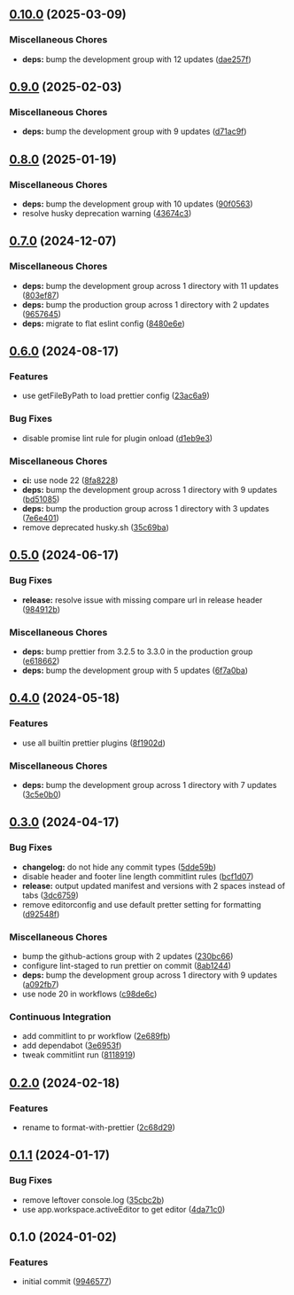 ## [0.10.0](https://github.com/alexgavrusev/obsidian-format-with-prettier/compare/0.9.0...0.10.0) (2025-03-09)

### Miscellaneous Chores

* **deps:** bump the development group with 12 updates ([dae257f](https://github.com/alexgavrusev/obsidian-format-with-prettier/commit/dae257f60c782723c6a7d0ba2c8e8a4b2bdd0ef2))
## [0.9.0](https://github.com/alexgavrusev/obsidian-format-with-prettier/compare/0.8.0...0.9.0) (2025-02-03)

### Miscellaneous Chores

* **deps:** bump the development group with 9 updates ([d71ac9f](https://github.com/alexgavrusev/obsidian-format-with-prettier/commit/d71ac9f3fcfc51843158cc7a73f4d5aaf7596a63))
## [0.8.0](https://github.com/alexgavrusev/obsidian-format-with-prettier/compare/0.7.0...0.8.0) (2025-01-19)

### Miscellaneous Chores

* **deps:** bump the development group with 10 updates ([90f0563](https://github.com/alexgavrusev/obsidian-format-with-prettier/commit/90f05633e2e681939d706795f54f4cd3f6e9470d))
* resolve husky deprecation warning ([43674c3](https://github.com/alexgavrusev/obsidian-format-with-prettier/commit/43674c3ab7cdc272768f867e9b36ae389a4403f9))
## [0.7.0](https://github.com/alexgavrusev/obsidian-format-with-prettier/compare/0.6.0...0.7.0) (2024-12-07)

### Miscellaneous Chores

* **deps:** bump the development group across 1 directory with 11 updates ([803ef87](https://github.com/alexgavrusev/obsidian-format-with-prettier/commit/803ef87235df87a9de23f808b3253f545ded6e50))
* **deps:** bump the production group across 1 directory with 2 updates ([9657645](https://github.com/alexgavrusev/obsidian-format-with-prettier/commit/965764546e3bc49b57821a16b8d1647158a69d59))
* **deps:** migrate to flat eslint config ([8480e6e](https://github.com/alexgavrusev/obsidian-format-with-prettier/commit/8480e6e254cc907512c84817f02305f694d1a5df))
## [0.6.0](https://github.com/alexgavrusev/obsidian-format-with-prettier/compare/0.5.0...0.6.0) (2024-08-17)

### Features

* use getFileByPath to load prettier config ([23ac6a9](https://github.com/alexgavrusev/obsidian-format-with-prettier/commit/23ac6a98daee1111926546228e3bee7bed87fe8b))

### Bug Fixes

* disable promise lint rule for plugin onload ([d1eb9e3](https://github.com/alexgavrusev/obsidian-format-with-prettier/commit/d1eb9e387aee9b58863f5048b6f17bffd3b80b52))

### Miscellaneous Chores

* **ci:** use node 22 ([8fa8228](https://github.com/alexgavrusev/obsidian-format-with-prettier/commit/8fa8228442d6317b370ea040349c23cf2a2fc42b))
* **deps:** bump the development group across 1 directory with 9 updates ([bd51085](https://github.com/alexgavrusev/obsidian-format-with-prettier/commit/bd510853beabffce42dcf3da01affdfb74ca0700))
* **deps:** bump the production group across 1 directory with 3 updates ([7e6e401](https://github.com/alexgavrusev/obsidian-format-with-prettier/commit/7e6e401f067ea254cd3c28e831c3c403daca06d5))
* remove deprecated husky.sh ([35c69ba](https://github.com/alexgavrusev/obsidian-format-with-prettier/commit/35c69bae4d001f9b39419a82f9b621524fa700be))
## [0.5.0](https://github.com/alexgavrusev/obsidian-format-with-prettier/compare/0.4.0...0.5.0) (2024-06-17)

### Bug Fixes

* **release:** resolve issue with missing compare url in release header ([984912b](https://github.com/alexgavrusev/obsidian-format-with-prettier/commit/984912bd12db48a75c31a3743f18b883602190d3))

### Miscellaneous Chores

* **deps:** bump prettier from 3.2.5 to 3.3.0 in the production group ([e618662](https://github.com/alexgavrusev/obsidian-format-with-prettier/commit/e6186627ffa510827da9f988be9810cade64c0a3))
* **deps:** bump the development group with 5 updates ([6f7a0ba](https://github.com/alexgavrusev/obsidian-format-with-prettier/commit/6f7a0ba085de1fe4fc6ce70198078c450cf88d56))
## [0.4.0](https://github.com/alexgavrusev/obsidian-format-with-prettier/compare/0.3.0...0.4.0) (2024-05-18)


### Features

* use all builtin prettier plugins ([8f1902d](https://github.com/alexgavrusev/obsidian-format-with-prettier/commit/8f1902d2b0a4cfd0642ca6017e61040b6d1379af))


### Miscellaneous Chores

* **deps:** bump the development group across 1 directory with 7 updates ([3c5e0b0](https://github.com/alexgavrusev/obsidian-format-with-prettier/commit/3c5e0b0140bc824588e5ac2193015201cd3b20c5))

## [0.3.0](https://github.com/alexgavrusev/obsidian-format-with-prettier/compare/0.2.0...0.3.0) (2024-04-17)


### Bug Fixes

* **changelog:** do not hide any commit types ([5dde59b](https://github.com/alexgavrusev/obsidian-format-with-prettier/commit/5dde59b34ead48c0df13f694b8cbddc2241a9c9f))
* disable header and footer line length commitlint rules ([bcf1d07](https://github.com/alexgavrusev/obsidian-format-with-prettier/commit/bcf1d073382b0cf4d989406ec37f2b7d0bb94f8f))
* **release:** output updated manifest and versions with 2 spaces instead of tabs ([3dc6759](https://github.com/alexgavrusev/obsidian-format-with-prettier/commit/3dc67599c4ec3b59649c8b0839115b2f9e767f65))
* remove editorconfig and use default pretter setting for formatting ([d92548f](https://github.com/alexgavrusev/obsidian-format-with-prettier/commit/d92548fbdad546d52404a03c9e07d7ef0ff7f2e3))


### Miscellaneous Chores

* bump the github-actions group with 2 updates ([230bc66](https://github.com/alexgavrusev/obsidian-format-with-prettier/commit/230bc66aa947fb20f3c86c880cada99b4a5965d2))
* configure lint-staged to run prettier on commit ([8ab1244](https://github.com/alexgavrusev/obsidian-format-with-prettier/commit/8ab124434c1905c506c20f18853dc24009e6fa26))
* **deps:** bump the development group across 1 directory with 9 updates ([a092fb7](https://github.com/alexgavrusev/obsidian-format-with-prettier/commit/a092fb72402939aca4663b4d6484e25b41e104c0))
* use node 20 in workflows ([c98de6c](https://github.com/alexgavrusev/obsidian-format-with-prettier/commit/c98de6c1dc02f52e131d20b089e01110885328f5))


### Continuous Integration

* add commitlint to pr workflow ([2e689fb](https://github.com/alexgavrusev/obsidian-format-with-prettier/commit/2e689fb687a9d0a89285f602f511994b7b301d0a))
* add dependabot ([3e6953f](https://github.com/alexgavrusev/obsidian-format-with-prettier/commit/3e6953f85522598c6c5d5caa2efe0a54b3afb086))
* tweak commitlint run ([8118919](https://github.com/alexgavrusev/obsidian-format-with-prettier/commit/811891933c721fc6b1e85a13004713248ee1b60b))

## [0.2.0](https://github.com/alexgavrusev/obsidian-format-with-prettier/compare/0.1.1...0.2.0) (2024-02-18)


### Features

* rename to format-with-prettier ([2c68d29](https://github.com/alexgavrusev/obsidian-format-with-prettier/commit/2c68d290100ca408f68c11b3b7b01652da8585c3))

## [0.1.1](https://github.com/alexgavrusev/obsidian-plugin-prettier-2/compare/0.1.0...0.1.1) (2024-01-17)


### Bug Fixes

* remove leftover console.log ([35cbc2b](https://github.com/alexgavrusev/obsidian-plugin-prettier-2/commit/35cbc2bffa21a165e259f1f62c3cf82903c621c8))
* use app.workspace.activeEditor to get editor ([4da71c0](https://github.com/alexgavrusev/obsidian-plugin-prettier-2/commit/4da71c0e7c298380f7085f2a52ce1864df9f982a))

## 0.1.0 (2024-01-02)


### Features

* initial commit ([9946577](https://github.com/alexgavrusev/obsidian-plugin-prettier-2/commit/99465779831044955e6b5b2166d70cc1ca0babfe))

